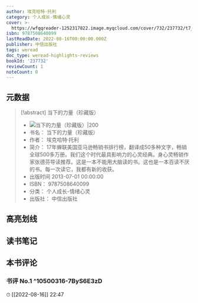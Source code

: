 ```yaml
---
author: 埃克哈特·托利
category: 个人成长-情绪心灵
cover: >-
  https://wfqqreader-1252317822.image.myqcloud.com/cover/732/237732/t7_237732.jpg
isbn: 9787508640099
lastReadDate: 2022-08-16T00:00:00.000Z
publisher: 中信出版社
tags: weread
doc_type: weread-highlights-reviews
bookId: '237732'
reviewCount: 1
noteCount: 0
---
```


## 元数据

> [!abstract] 当下的力量（珍藏版）
> - ![ 当下的力量（珍藏版）|200](https://wfqqreader-1252317822.image.myqcloud.com/cover/732/237732/t7_237732.jpg)
> - 书名： 当下的力量（珍藏版）
> - 作者： 埃克哈特·托利
> - 简介： 17年蝉联美国亚马逊畅销书排行榜，翻译成50多种文字，畅销全球500多万册。我们这个时代最具影响力的心灵经典。身心灵畅销作家张德芬导读推荐。这是一本不能用大脑读的书。这也是一本百读不厌的书。每一次读它，我都有新的收获。
> - 出版时间 2013-07-01 00:00:00
> - ISBN： 9787508640099
> - 分类： 个人成长-情绪心灵
> - 出版社： 中信出版社

## 高亮划线

## 读书笔记

## 本书评论

### 书评 No.1  ^10500316-7ByS6E3zD
⏱ [[2022-08-16]]  22:47

